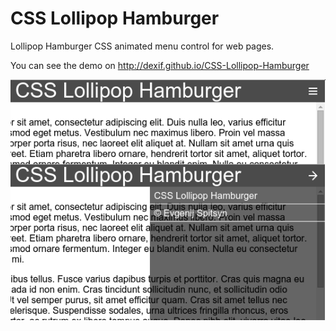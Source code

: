CSS Lollipop Hamburger
======================

Lollipop Hamburger CSS animated menu control for web pages.

You can see the demo on http://dexif.github.io/CSS-Lollipop-Hamburger

![Screenshot](/screenshot.png?raw=true "CSS Lollipop Hamburger")
